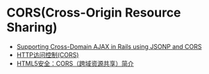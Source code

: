 # CORS(Cross-Origin Resource Sharing)

* [Supporting Cross-Domain AJAX in Rails using JSONP and CORS](http://blog.carbonfive.com/2012/02/27/supporting-cross-domain-ajax-in-rails-using-jsonp-and-cors/)
* [HTTP访问控制(CORS)](https://developer.mozilla.org/zh-CN/docs/Web/HTTP/Access_control_CORS)
* [HTML5安全：CORS（跨域资源共享）简介](http://blog.csdn.net/hfahe/article/details/7730944)